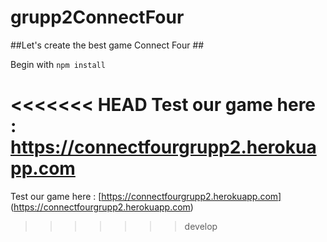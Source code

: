 # grupp2ConnectFour

##Let's create the best game Connect Four ##

Begin with ```npm install```

<<<<<<< HEAD
Test our game here : https://connectfourgrupp2.herokuapp.com
=======
Test our game here : [https://connectfourgrupp2.herokuapp.com] (https://connectfourgrupp2.herokuapp.com)
>>>>>>> develop


